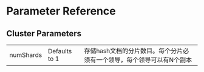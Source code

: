 # Parameter Reference

## Cluster Parameters
||||
|----|-----|-----|
|numShards|Defaults to 1|存储hash文档的分片数目。每个分片必须有一个领导，每个领导可以有N个副本|

